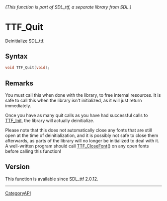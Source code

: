 ###### (This function is part of SDL_ttf, a separate library from SDL.)
# TTF_Quit

Deinitialize SDL_ttf.

## Syntax

```c
void TTF_Quit(void);

```

## Remarks

You must call this when done with the library, to free internal resources.
It is safe to call this when the library isn't initialized, as it will just
return immediately.

Once you have as many quit calls as you have had successful calls to
[TTF_Init](TTF_Init.md), the library will actually deinitialize.

Please note that this does not automatically close any fonts that are still
open at the time of deinitialization, and it is possibly not safe to close
them afterwards, as parts of the library will no longer be initialized to
deal with it. A well-written program should call
[TTF_CloseFont](TTF_CloseFont.md)() on any open fonts before calling this
function!

## Version

This function is available since SDL_ttf 2.0.12.

----
[CategoryAPI](CategoryAPI.md)
